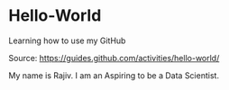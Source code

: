 # Hello-World
Learning how to use my GitHub


Source: https://guides.github.com/activities/hello-world/


My name is Rajiv. I am an Aspiring to be a Data Scientist.
